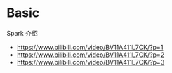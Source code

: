 # Basic

Spark 介绍

- https://www.bilibili.com/video/BV11A411L7CK/?p=1
- https://www.bilibili.com/video/BV11A411L7CK/?p=2
- https://www.bilibili.com/video/BV11A411L7CK/?p=3

